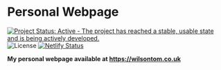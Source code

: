 # Personal Webpage

[![Project Status: Active - The project has reached a stable, usable state and is being actively developed.](http://www.repostatus.org/badges/latest/active.svg)](http://www.repostatus.org/#active) ![License](https://img.shields.io/badge/license-CC--BY--4.0-blue.svg "CC-BY-4.0") [![Netlify Status](https://api.netlify.com/api/v1/badges/d0910db4-0990-42b0-ba95-5b4be7a64f3d/deploy-status)](https://app.netlify.com/sites/elastic-pasteur-fd91da/deploys)

**My personal webpage available at https://wilsontom.co.uk**


